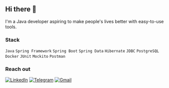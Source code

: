 ## Hi there 👋 
I'm a Java developer aspiring to make people's lives better with easy-to-use tools. <br/>

### Stack 
`Java` `Spring Framework` `Spring Boot` `Spring Data` `Hibernate` `JDBC` `PostgreSQL` `Docker` `JUnit` `Mockito` `Postman` <br/>

### Reach out
[![LinkedIn][linkedin_badge]][linkedin_link] 
[![Telegram][telegram_badge]][telegram_link]
[![Gmail][gmail_badge]][gmail_link]

[linkedin_link]: https://www.linkedin.com/in/polina-malakovich/
[linkedin_badge]: https://img.shields.io/badge/linkedin-%230077B5.svg?style=for-the-badge&logo=linkedin&logoColor=white
[telegram_link]: https://t.me/a_misnomer
[telegram_badge]: https://img.shields.io/badge/Telegram-2CA5E0?style=for-the-badge&logo=telegram&logoColor=white
[gmail_link]: mailto:polinamalakovich@gmail.com?subject=Let's%20connect!
[gmail_badge]: https://img.shields.io/badge/Gmail-D14836?style=for-the-badge&logo=gmail&logoColor=white
